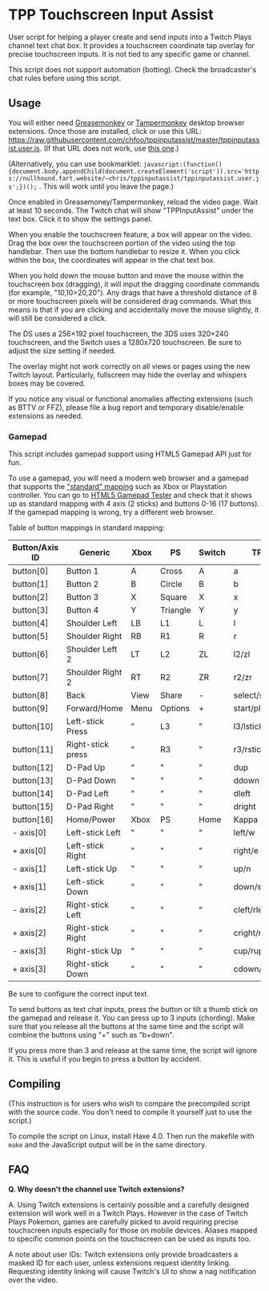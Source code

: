 # TPP Touchscreen Input Assist

User script for helping a player create and send inputs into a Twitch Plays channel text chat box. It provides a touchscreen coordinate tap overlay for precise touchscreen inputs. It is not tied to any specific game or channel.

This script does not support automation (botting). Check the broadcaster's chat rules before using this script.

## Usage

You will either need [Greasemonkey](https://addons.mozilla.org/firefox/addon/greasemonkey/) or [Tampermonkey](https://tampermonkey.net/) desktop browser extensions. Once those are installed, click or use this URL: https://raw.githubusercontent.com/chfoo/tppinputassist/master/tppinputassist.user.js. (If that URL does not work, use [this one](https://nullhound.fart.website/~chris/tppinputassist/tppinputassist.user.js).)

(Alternatively, you can use bookmarklet: `javascript:(function(){document.body.appendChild(document.createElement('script')).src='https://nullhound.fart.website/~chris/tppinputassist/tppinputassist.user.js';})();` . This will work until you leave the page.)

Once enabled in Greasemoney/Tampermonkey, reload the video page. Wait at least 10 seconds. The Twitch chat will show "TPPInputAssist" under the text box. Click it to show the settings panel.

When you enable the touchscreen feature, a box will appear on the video. Drag the box over the touchscreen portion of the video using the top handlebar. Then use the bottom handlebar to resize it. When you click within the box, the coordinates will appear in the chat text box.

When you hold down the mouse button and move the mouse within the touchscreen box (dragging), it will input the dragging coordinate commands (for example, "10,10>20,20"). Any drags that have a threshold distance of 8 or more touchscreen pixels will be considered drag commands. What this means is that if you are clicking and accidentally move the mouse slightly, it will still be considered a click.

The DS uses a 256×192 pixel touchscreen, the 3DS uses 320×240 touchscreen, and the Switch uses a 1280x720 touchscreen. Be sure to adjust the size setting if needed.

The overlay might not work correctly on all views or pages using the new Twitch layout. Particularly, fullscreen may hide the overlay and whispers boxes may be covered.

If you notice any visual or functional anomalies affecting extensions (such as BTTV or FFZ), please file a bug report and temporary disable/enable extensions as needed.

### Gamepad

This script includes gamepad support using HTML5 Gamepad API just for fun.

To use a gamepad, you will need a modern web browser and a gamepad that supports the ["standard" mapping](https://w3c.github.io/gamepad/#remapping) such as Xbox or Playstation controller. You can go to [HTML5 Gamepad Tester](https://html5gamepad.com/) and check that it shows up as standard mapping with 4 axis (2 sticks) and buttons 0-16 (17 buttons). If the gamepad mapping is wrong, try a different web browser.

Table of button mappings in standard mapping:

| Button/Axis ID | Generic | Xbox | PS | Switch | TPP |
|----------------|---------|------|----|--------|-----|
| button[0] | Button 1 | A | Cross | A | a |
| button[1] | Button 2 | B | Circle | B | b |
| button[2] | Button 3 | X | Square | X  | x |
| button[3] | Button 4 | Y | Triangle | Y | y |
| button[4] | Shoulder Left | LB | L1 | L | l |
| button[5] | Shoulder Right | RB | R1 | R | r |
| button[6] | Shoulder Left 2 | LT | L2 | ZL | l2/zl |
| button[7] | Shoulder Right 2 | RT | R2 | ZR | r2/zr |
| button[8] | Back | View | Share | - | select/select |
| button[9] | Forward/Home | Menu | Options | + | start/plus |
| button[10] | Left-stick Press | " | L3 | " | l3/lstick |
| button[11] | Right-stick press | " | R3 | " | r3/rstick |
| button[12] | D-Pad Up | " | " | " | dup |
| button[13] | D-Pad Down | " | " | " | ddown |
| button[14] | D-Pad Left | " | " | " | dleft |
| button[15] | D-Pad Right | " | " | " | dright |
| button[16] | Home/Power | Xbox | PS | Home | Kappa |
| - axis[0] | Left-stick Left | " | " | " | left/w |
| + axis[0] | Left-stick Right | " | " | " | right/e |
| - axis[1] | Left-stick Up | " | " | " | up/n |
| + axis[1] | Left-stick Down | " | " | " | down/s |
| - axis[2] | Right-stick Left | " | " | " | cleft/rleft |
| + axis[2] | Right-stick Right | " | " | " | cright/rright |
| - axis[3] | Right-stick Up | " | " | " | cup/rup |
| + axis[3] | Right-stick Down | " | " | " | cdown/rdown |

Be sure to configure the correct input text.

To send buttons as text chat inputs, press the button or tilt a thumb stick on the gamepad and release it. You can press up to 3 inputs (chording). Make sure that you release all the buttons at the same time and the script will combine the buttons using "+" such as "b+down".

If you press more than 3 and release at the same time, the script will ignore it. This is useful if you begin to press a button by accident.

## Compiling

(This instruction is for users who wish to compare the precompiled script with the source code. You don't need to compile it yourself just to use the script.)

To compile the script on Linux, install Haxe 4.0. Then run the makefile with `make` and the JavaScript output will be in the same directory.

## FAQ

**Q. Why doesn't the channel use Twitch extensions?**

A. Using Twitch extensions is certainly possible and a carefully designed extension will work well in a Twitch Plays. However in the case of Twitch Plays Pokemon, games are carefully picked to avoid requiring precise touchscreen inputs especially for those on mobile devices. Aliases mapped to specific common points on the touchscreen can be used as inputs too.

A note about user IDs: Twitch extensions only provide broadcasters a masked ID for each user, unless extensions request identity linking. Requesting identity linking will cause Twitch's UI to show a nag notification over the video.
